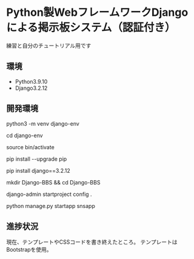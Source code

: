 # Python製WebフレームワークDjangoによる掲示板システム（認証付き）
練習と自分のチュートリアル用です

## 環境
* Python3.9.10
* Django3.2.12

## 開発環境

python3 -m venv django-env

cd django-env

source bin/activate

pip install --upgrade pip

pip install django==3.2.12

mkdir Django-BBS && cd Django-BBS

django-admin startproject config .

python manage.py startapp snsapp

## 進捗状況

現在、テンプレートやCSSコードを書き終えたところ。
テンプレートはBootstrapを使用。
